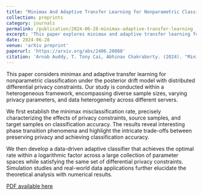 ```yaml
---
title: "Minimax And Adaptive Transfer Learning for Nonparametric Classification under Distributed Differential Privacy Constraints"
collection: preprints
category: journals
permalink: /publication/2024-06-28-minimax-adaptive-transfer-learning
excerpt: 'This paper explores minimax and adaptive transfer learning for nonparametric classification under distributed differential privacy constraints, focusing on the posterior drift model.'
date: 2024-06-28
venue: 'arXiv preprint'
paperurl: 'https://arxiv.org/abs/2406.20088'
citation: 'Arnab Auddy, T. Tony Cai, Abhinav Chakraborty. (2024). "Minimax And Adaptive Transfer Learning for Nonparametric Classification under Distributed Differential Privacy Constraints." <i>arXiv preprint arXiv:2406.20088</i>.'
---
```


This paper considers minimax and adaptive transfer learning for nonparametric classification under the posterior drift model with distributed differential privacy constraints. Our study is conducted within a heterogeneous framework, encompassing diverse sample sizes, varying privacy parameters, and data heterogeneity across different servers.

We first establish the minimax misclassification rate, precisely characterizing the effects of privacy constraints, source samples, and target samples on classification accuracy. The results reveal interesting phase transition phenomena and highlight the intricate trade-offs between preserving privacy and achieving classification accuracy.

We then develop a data-driven adaptive classifier that achieves the optimal rate within a logarithmic factor across a large collection of parameter spaces while satisfying the same set of differential privacy constraints. Simulation studies and real-world data applications further elucidate the theoretical analysis with numerical results.

[PDF available here](https://arxiv.org/abs/2406.20088)
